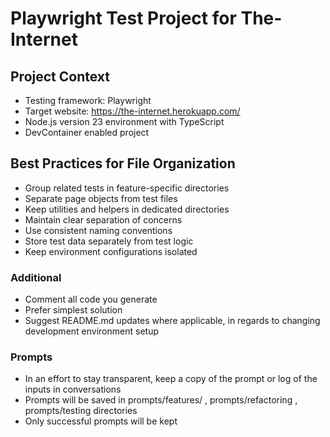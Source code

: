 # Playwright Test Project for The-Internet

## Project Context
- Testing framework: Playwright
- Target website: https://the-internet.herokuapp.com/
- Node.js version 23 environment with TypeScript
- DevContainer enabled project

## Best Practices for File Organization
- Group related tests in feature-specific directories
- Separate page objects from test files
- Keep utilities and helpers in dedicated directories
- Maintain clear separation of concerns
- Use consistent naming conventions
- Store test data separately from test logic
- Keep environment configurations isolated

### Additional
- Comment all code you generate
- Prefer simplest solution
- Suggest README.md updates where applicable, in regards to changing development environment setup

### Prompts
- In an effort to stay transparent, keep a copy of the prompt or log of the inputs in conversations
- Prompts will be saved in prompts/features/ , prompts/refactoring , prompts/testing directories
- Only successful prompts will be kept